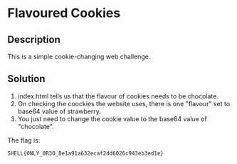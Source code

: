 # Flavoured Cookies

## Description

This is a simple cookie-changing web challenge.

## Solution
1. index.html tells us that the flavour of cookies needs to be chocolate. 
2. On checking the coockies the website uses, there is one "flavour" set to base64 value of strawberry.
3. You just need to change the cookie value to the base64 value of "chocolate".

The flag is:

```
SHELL{0NLY_0R30_8e1a91a632ecaf2dd6026c943eb3ed1e}
```
